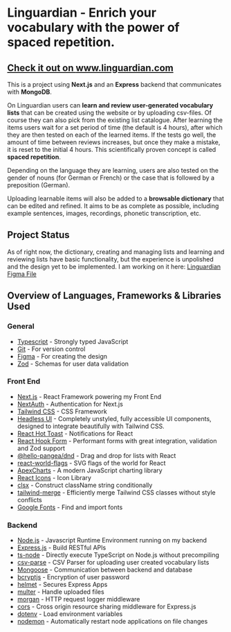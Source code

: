 # Linguardian - Enrich your vocabulary with the power of spaced repetition.

## <a href="https://www.linguardian.com" target="_blank" rel="noopener">Check it out on www.linguardian.com</a>

This is a project using **Next.js** and an **Express** backend that communicates with **MongoDB**.

On Linguardian users can **learn and review user-generated vocabulary lists** that can be created using the website or by uploading csv-files. Of course they can also pick from the existing list catalogue. After learning the items users wait for a set period of time (the default is 4 hours), after which they are then tested on each of the learned items. If the tests go well, the amount of time between reviews increases, but once they make a mistake, it is reset to the initial 4 hours. This scientifically proven concept is called **spaced repetition**.

Depending on the language they are learning, users are also tested on the gender of nouns (for German or French) or the case that is followed by a preposition (German).

Uploading learnable items will also be added to a **browsable dictionary** that can be edited and refined. It aims to be as complete as possible, including example sentences, images, recordings, phonetic transcription, etc.

## Project Status

As of right now, the dictionary, creating and managing lists and learning and reviewing lists have basic functionality, but the experience is unpolished and the design yet to be implemented. I am working on it here: <a href="https://www.figma.com/design/lOeIA9jB6QLTcKTwJVzYj8/Linguardian?node-id=419-572&t=RNUHs0xGzvzMy8u1-1" target="\_blank" rel="noopener">Linguardian Figma File</a>

## Overview of Languages, Frameworks & Libraries Used

### General

- [Typescript](https://www.typescriptlang.org/) - Strongly typed JavaScript
- [Git](https://git-scm.com/) - For version control
- [Figma](https://figma.com) - For creating the design
- [Zod](https://www.npmjs.com/package/zod) - Schemas for user data validation

### Front End

- [Next.js](https://nextjs.org/) - React Framework powering my Front End
- [NextAuth](https://next-auth.js.org/) - Authentication for Next.js
- [Tailwind CSS](https://tailwindcss.com/) - CSS Framework
- [Headless UI](https://github.com/tailwindlabs/headlessui) - Completely unstyled, fully accessible UI components, designed to integrate beautifully with Tailwind CSS.
- [React Hot Toast](https://www.npmjs.com/package/react-hot-toast) - Notifications for React
- [React Hook Form](https://www.npmjs.com/package/react-hook-form) - Performant forms with great integration, validation and Zod support
- [@hello-pangea/dnd](https://github.com/hello-pangea/dnd) - Drag and drop for lists with React
- [react-world-flags](https://www.npmjs.com/package/react-world-flags) - SVG flags of the world for React
- [ApexCharts](https://www.npmjs.com/package/apexcharts) - A modern JavaScript charting library
- [React Icons](https://react-icons.github.io/react-icons/) - Icon Library
- [clsx](https://www.npmjs.com/package/clsx) - Construct className string conditionally
- [tailwind-merge](https://www.npmjs.com/package/tailwind-merge) - Efficiently merge Tailwind CSS classes without style conflicts
- [Google Fonts](https://fonts.google.com/) - Find and import fonts

### Backend

- [Node.js](https://nodejs.org/) - Javascript Runtime Environment running on my backend
- [Express.js](https://expressjs.com/) - Build RESTful APIs
- [ts-node](https://www.npmjs.com/package/ts-node) - Directly execute TypeScript on Node.js without precompiling
- [csv-parse](https://www.npmjs.com/package/csv-parse) - CSV Parser for uploading user created vocabulary lists
- [Mongoose](https://mongoosejs.com/) - Communication between backend and database
- [bcryptjs](https://www.npmjs.com/package/bcrypt) - Encryption of user password
- [helmet](https://www.npmjs.com/package/helmet) - Secures Express Apps
- [multer](https://www.npmjs.com/package/multer) - Handle uploaded files
- [morgan](https://www.npmjs.com/package/morgan) - HTTP request logger middleware
- [cors](https://www.npmjs.com/package/cors) - Cross origin resource sharing middleware for Express.js
- [dotenv](https://www.npmjs.com/package/dotenv) - Load environment variables
- [nodemon](https://www.npmjs.com/package/nodemon) - Automatically restart node applications on file changes
